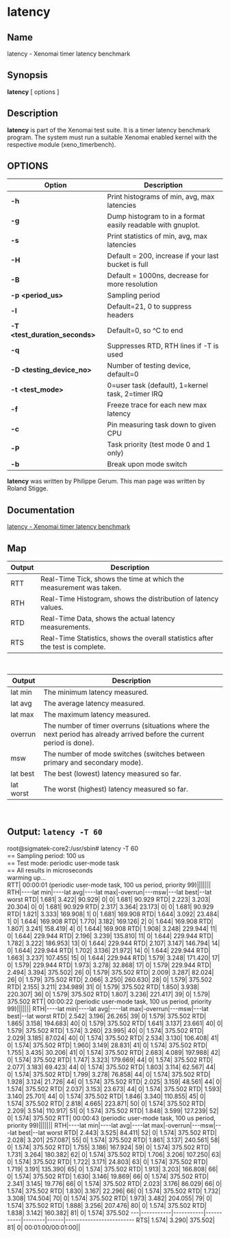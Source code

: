 # latency

## Name
latency - Xenomai timer latency benchmark

## Synopsis
**latency** \[ options \]

## Description
**latency** is part of the Xenomai test suite. It is a timer latency benchmark program. The system must run a suitable Xenomai enabled kernel with the respective module (xeno\_timerbench).

## OPTIONS
| Option                | Description                                                  |
|-----------------------|--------------------------------------------------------------|
| **-h**                | Print histograms of min, avg, max latencies                  |
| **-g <file>**         | Dump histogram to <file> in a format easily readable with gnuplot. |
| **-s**                | Print statistics of min, avg, max latencies                 |
| **-H <histogram-size>**| Default = 200, increase if your last bucket is full          |
| **-B <bucket-size>**   | Default = 1000ns, decrease for more resolution               |
| **-p <period_us>**     | Sampling period                                             |
| **-l <data-lines per header>** | Default=21, 0 to suppress headers                   |
| **-T <test_duration_seconds>** | Default=0, so ^C to end                                |
| **-q**                | Suppresses RTD, RTH lines if -T is used                     |
| **-D <testing_device_no>** | Number of testing device, default=0                    |
| **-t <test_mode>**    | 0=user task (default), 1=kernel task, 2=timer IRQ           |
| **-f**                | Freeze trace for each new max latency                       |
| **-c <cpu>**          | Pin measuring task down to given CPU                         |
| **-P <priority>**     | Task priority (test mode 0 and 1 only)                       |
| **-b**                | Break upon mode switch                                       |

**latency** was written by Philippe Gerum. This man page was written by Roland Stigge.


## Documentation
<a href="https://manpages.debian.org/unstable/xenomai-system-tools/latency.1.en.html" target="_blank">latency - Xenomai timer latency benchmark</a>  

## Map
| Output       | Description |
|------------|-------|
| RTT | Real-Time Tick, shows the time at which the measurement was taken. |
| RTH | Real-Time Histogram, shows the distribution of latency values. |
| RTD | Real-Time Data, shows the actual latency measurements. |
| RTS | Real-Time Statistics, shows the overall statistics after the test is complete. |

<br>

| Output       | Description |
|------------|-------|
| lat min| The minimum latency measured.|
| lat avg| The average latency measured.|
| lat max| The maximum latency measured.|
| overrun| The number of timer overruns (situations where the next period has already arrived before the current period is done).|
| msw| The number of mode switches (switches between primary and secondary mode).|
| lat best| The best (lowest) latency measured so far.|
| lat worst| The worst (highest) latency measured so far. |

<br>

## Output: `latency -T 60`  
root@sigmatek-core2:/usr/sbin# latency -T 60  
== Sampling period: 100 us  
== Test mode: periodic user-mode task  
== All results in microseconds  
warming up...  
RTT|  00:00:01  (periodic user-mode task, 100 us period, priority 99)|||||||
RTH|----lat min|----lat avg|----lat max|-overrun|---msw|---lat best|--lat worst
RTD|      1.681|      3.422|     90.929|       0|     0|      1.681|     90.929
RTD|      2.223|      3.203|     20.304|       0|     0|      1.681|     90.929
RTD|      2.317|      3.364|     23.173|       0|     0|      1.681|     90.929
RTD|      1.821|      3.333|    169.908|       1|     0|      1.681|    169.908
RTD|      1.644|      3.092|     23.484|       1|     0|      1.644|    169.908
RTD|      1.770|      3.182|    169.126|       2|     0|      1.644|    169.908
RTD|      1.807|      3.241|    158.419|       4|     0|      1.644|    169.908
RTD|      1.908|      3.248|    229.944|      11|     0|      1.644|    229.944
RTD|      2.196|      3.239|    135.810|      11|     0|      1.644|    229.944
RTD|      1.782|      3.222|    186.953|      13|     0|      1.644|    229.944
RTD|      2.107|      3.147|    146.794|      14|     0|      1.644|    229.944
RTD|      1.702|      3.136|     21.972|      14|     0|      1.644|    229.944
RTD|      1.663|      3.237|    107.455|      15|     0|      1.644|    229.944
RTD|      1.579|      3.248|    171.420|      17|     0|      1.579|    229.944
RTD|      1.973|      3.278|     32.868|      17|     0|      1.579|    229.944
RTD|      2.494|      3.394|    375.502|      26|     0|      1.579|    375.502
RTD|      2.009|      3.287|     82.024|      26|     0|      1.579|    375.502
RTD|      2.066|      3.250|    260.630|      28|     0|      1.579|    375.502
RTD|      2.155|      3.211|    234.989|      31|     0|      1.579|    375.502
RTD|      1.850|      3.938|    220.307|      36|     0|      1.579|    375.502
RTD|      1.807|      3.236|    221.417|      39|     0|      1.579|    375.502
RTT|  00:00:22  (periodic user-mode task, 100 us period, priority 99)|||||||
RTH|----lat min|----lat avg|----lat max|-overrun|---msw|---lat best|--lat worst
RTD|      2.542|      3.196|     26.265|      39|     0|      1.579|    375.502
RTD|      1.865|      3.158|    194.683|      40|     0|      1.579|    375.502
RTD|      1.641|      3.137|     23.661|      40|     0|      1.579|    375.502
RTD|      1.574|      3.260|     23.995|      40|     0|      1.574|    375.502
RTD|      2.029|      3.185|     87.024|      40|     0|      1.574|    375.502
RTD|      2.534|      3.130|    106.408|      41|     0|      1.574|    375.502
RTD|      1.960|      3.149|     28.831|      41|     0|      1.574|    375.502
RTD|      1.755|      3.435|     30.206|      41|     0|      1.574|    375.502
RTD|      2.683|      4.089|    197.988|      42|     0|      1.574|    375.502
RTD|      1.747|      3.323|    179.669|      44|     0|      1.574|    375.502
RTD|      2.077|      3.183|     69.423|      44|     0|      1.574|    375.502
RTD|      1.803|      3.114|     62.567|      44|     0|      1.574|    375.502
RTD|      1.799|      3.278|     76.858|      44|     0|      1.574|    375.502
RTD|      1.928|      3.124|     21.726|      44|     0|      1.574|    375.502
RTD|      2.025|      3.159|     48.561|      44|     0|      1.574|    375.502
RTD|      2.037|      3.153|     23.673|      44|     0|      1.574|    375.502
RTD|      1.593|      3.140|     25.701|      44|     0|      1.574|    375.502
RTD|      1.846|      3.340|    110.855|      45|     0|      1.574|    375.502
RTD|      2.818|      4.665|    223.871|      50|     0|      1.574|    375.502
RTD|      2.209|      3.514|    110.917|      51|     0|      1.574|    375.502
RTD|      1.848|      3.599|    127.239|      52|     0|      1.574|    375.502
RTT|  00:00:43  (periodic user-mode task, 100 us period, priority 99)|||||||
RTH|----lat min|----lat avg|----lat max|-overrun|---msw|---lat best|--lat worst
RTD|      2.443|      3.525|     84.411|      52|     0|      1.574|    375.502
RTD|      2.028|      3.201|    257.087|      55|     0|      1.574|    375.502
RTD|      1.861|      3.137|    240.561|      58|     0|      1.574|    375.502
RTD|      1.755|      3.186|    167.924|      59|     0|      1.574|    375.502
RTD|      1.731|      3.264|    180.382|      62|     0|      1.574|    375.502
RTD|      1.706|      3.206|    107.250|      63|     0|      1.574|    375.502
RTD|      1.722|      3.171|     24.803|      63|     0|      1.574|    375.502
RTD|      1.719|      3.191|    135.390|      65|     0|      1.574|    375.502
RTD|      1.913|      3.203|    166.808|      66|     0|      1.574|    375.502
RTD|      1.630|      3.146|     19.869|      66|     0|      1.574|    375.502
RTD|      2.341|      3.145|     19.776|      66|     0|      1.574|    375.502
RTD|      2.023|      3.176|     86.029|      66|     0|      1.574|    375.502
RTD|      1.830|      3.167|     22.296|      66|     0|      1.574|    375.502
RTD|      1.732|      3.308|    174.504|      70|     0|      1.574|    375.502
RTD|      1.973|      3.482|    204.055|      79|     0|      1.574|    375.502
RTD|      1.888|      3.256|    207.476|      80|     0|      1.574|    375.502
RTD|      1.838|      3.142|    160.382|      81|     0|      1.574|    375.502
---|-----------|-----------|-----------|--------|------|-------------------------
RTS|      1.574|      3.290|    375.502|      81|     0|    00:01:00/00:01:00||


